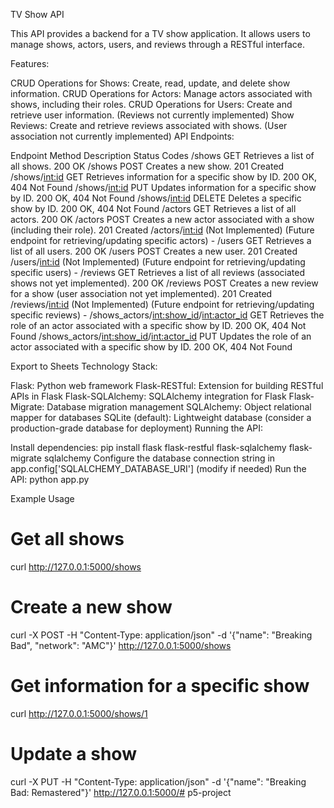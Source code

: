 TV Show API

This API provides a backend for a TV show application. It allows users to manage shows, actors, users, and reviews through a RESTful interface.

Features:

CRUD Operations for Shows: Create, read, update, and delete show information.
CRUD Operations for Actors: Manage actors associated with shows, including their roles.
CRUD Operations for Users: Create and retrieve user information. (Reviews not currently implemented)
Show Reviews: Create and retrieve reviews associated with shows. (User association not currently implemented)
API Endpoints:

Endpoint	Method	Description	Status Codes
/shows	GET	Retrieves a list of all shows.	200 OK
/shows	POST	Creates a new show.	201 Created
/shows/<int:id>	GET	Retrieves information for a specific show by ID.	200 OK, 404 Not Found
/shows/<int:id>	PUT	Updates information for a specific show by ID.	200 OK, 404 Not Found
/shows/<int:id>	DELETE	Deletes a specific show by ID.	200 OK, 404 Not Found
/actors	GET	Retrieves a list of all actors.	200 OK
/actors	POST	Creates a new actor associated with a show (including their role).	201 Created
/actors/<int:id>	(Not Implemented)	(Future endpoint for retrieving/updating specific actors)	-
/users	GET	Retrieves a list of all users.	200 OK
/users	POST	Creates a new user.	201 Created
/users/<int:id>	(Not Implemented)	(Future endpoint for retrieving/updating specific users)	-
/reviews	GET	Retrieves a list of all reviews (associated shows not yet implemented).	200 OK
/reviews	POST	Creates a new review for a show (user association not yet implemented).	201 Created
/reviews/<int:id>	(Not Implemented)	(Future endpoint for retrieving/updating specific reviews)	-
/shows_actors/<int:show_id>/<int:actor_id>	GET	Retrieves the role of an actor associated with a specific show by ID.	200 OK, 404 Not Found
/shows_actors/<int:show_id>/<int:actor_id>	PUT	Updates the role of an actor associated with a specific show by ID.	200 OK, 404 Not Found

Export to Sheets
Technology Stack:

Flask: Python web framework
Flask-RESTful: Extension for building RESTful APIs in Flask
Flask-SQLAlchemy: SQLAlchemy integration for Flask
Flask-Migrate: Database migration management
SQLAlchemy: Object relational mapper for databases
SQLite (default): Lightweight database (consider a production-grade database for deployment)
Running the API:

Install dependencies: pip install flask flask-restful flask-sqlalchemy flask-migrate sqlalchemy
Configure the database connection string in app.config['SQLALCHEMY_DATABASE_URI'] (modify if needed)
Run the API: python app.py

Example Usage

# Get all shows
curl http://127.0.0.1:5000/shows

# Create a new show
curl -X POST -H "Content-Type: application/json" -d '{"name": "Breaking Bad", "network": "AMC"}' http://127.0.0.1:5000/shows

# Get information for a specific show
curl http://127.0.0.1:5000/shows/1

# Update a show
curl -X PUT -H "Content-Type: application/json" -d '{"name": "Breaking Bad: Remastered"}' http://127.0.0.1:5000/# p5-project

